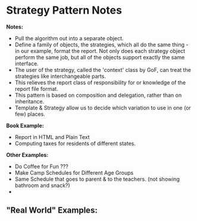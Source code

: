 # Strategy Pattern Notes

**Notes:**
- Pull the algorithm out into a separate object.
- Define a family of objects, the strategies, which all do the same thing - in our example, format the report. Not only does each strategy object perform the same job, but all of the objects support exactly the same interface. 
- The user of the strategy, called the 'context' class by GoF, can treat the strategies like interchangeable parts. 
- This relieves the report class of responsibility for or knowledge of the report file format.
- This pattern is based on composition and delegation, rather than on inheritance.
- Template & Strategy allow us to decide which variation to use in one (or few) places.

**Book Example:**
- Report in HTML and Plain Text
- Computing taxes for residents of different states.

**Other Examples:**
- Do Coffee for Fun ???
- Make Camp Schedules for Different Age Groups
- Same Schedule that goes to parent & to the teachers. (not showing bathroom and snack?)
- 

**"Real World" Examples:**
- 